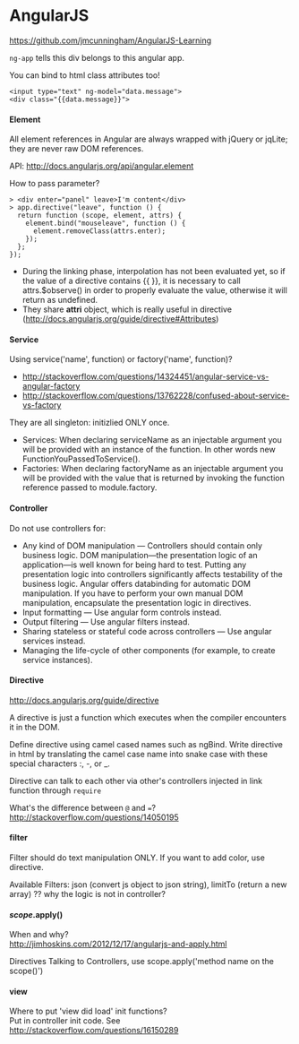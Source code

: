 # AngularJS
https://github.com/jmcunningham/AngularJS-Learning

`ng-app` tells this div belongs to this angular app.

You can bind to html class attributes too!
> 
    <input type="text" ng-model="data.message">
    <div class="{{data.message}}">

#### Element
All element references in Angular are always wrapped with jQuery or jqLite; they are never raw DOM references.

API: http://docs.angularjs.org/api/angular.element

How to pass parameter?
```
> <div enter="panel" leave>I'm content</div>
> app.directive("leave", function () {
  return function (scope, element, attrs) {
    element.bind("mouseleave", function () {
      element.removeClass(attrs.enter);
    });
  };
});
```

- During the linking phase, interpolation has not been evaluated yet, so if the value of a directive contains {{ }}, it is necessary to call attrs.$observe() in order to properly evaluate the value, otherwise it will return as undefined.
- They share **attri** object, which is really useful in directive (http://docs.angularjs.org/guide/directive#Attributes)

#### **Service**
Using service('name', function) or factory('name', function)?
- http://stackoverflow.com/questions/14324451/angular-service-vs-angular-factory
- http://stackoverflow.com/questions/13762228/confused-about-service-vs-factory

They are all singleton: initizlied ONLY once.
- Services: When declaring serviceName as an injectable argument you will be provided with an instance of the function. In other words new FunctionYouPassedToService().
- Factories: When declaring factoryName as an injectable argument you will be provided with the value that is returned by invoking the function reference passed to module.factory.

#### Controller
Do not use controllers for:
* Any kind of DOM manipulation — Controllers should contain only business logic. DOM manipulation—the presentation logic of an application—is well known for being hard to test. Putting any presentation logic into controllers significantly affects testability of the business logic. Angular offers databinding for automatic DOM manipulation. If you have to perform your own manual DOM manipulation, encapsulate the presentation logic in directives.
* Input formatting — Use angular form controls instead.
* Output filtering — Use angular filters instead.
* Sharing stateless or stateful code across controllers — Use angular services instead.
* Managing the life-cycle of other components (for example, to create service instances).

#### Directive
http://docs.angularjs.org/guide/directive

A directive is just a function which executes when the compiler encounters it in the DOM.

Define directive using camel cased names such as ngBind. Write directive in html by translating the camel case name into snake case with these special characters :, -, or _. 

Directive can talk to each other via other's controllers injected in link function through `require`

What's the difference between `@` and `=`?  
http://stackoverflow.com/questions/14050195

#### filter
Filter should do text manipulation ONLY. If you want to add color, use directive.

Available Filters: json (convert js object to json string), limitTo (return a new array) ?? why the logic is not in controller?

#### $scope.$apply()
When and why?  
http://jimhoskins.com/2012/12/17/angularjs-and-apply.html

Directives Talking to Controllers, use scope.apply('method name on the scope()')


#### view

Where to put 'view did load' init functions?  
Put in controller init code. See http://stackoverflow.com/questions/16150289

